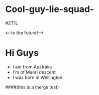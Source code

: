 # Cool-guy-lie-squad-
#2T1L

<--to the future!-->

# Hi Guys

- I am from Australia
- I'm of Maori descent 
- I was born in Wellington 

####(this is a merge test)
